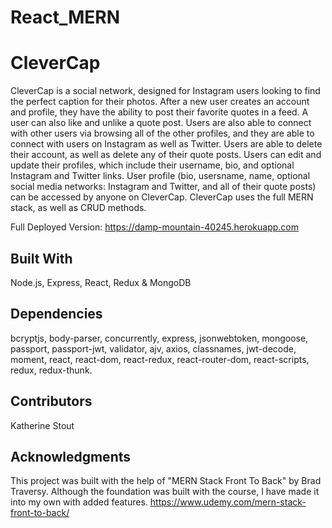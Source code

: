 # React_MERN
# CleverCap
CleverCap is a social network, designed for Instagram users looking to find the perfect caption for their photos. After a new user creates an account and profile, they have the ability to post their favorite quotes in a feed. A user can also like and unlike a quote post. Users are also able to connect with other users via browsing all of the other profiles, and they are able to connect with users on Instagram as well as Twitter. Users are able to delete their account, as well as delete any of their quote posts. Users can edit and update their profiles, which include their username, bio, and optional Instagram and Twitter links. User profile (bio, usersname, name, optional social media networks: Instagram and Twitter, and all of their quote posts) can be accessed by anyone on CleverCap. CleverCap uses the full MERN stack, as well as CRUD methods.

Full Deployed Version: https://damp-mountain-40245.herokuapp.com


## Built With
Node.js, Express, React, Redux & MongoDB

## Dependencies

bcryptjs, body-parser, concurrently, express, jsonwebtoken, mongoose, passport, passport-jwt, validator, ajv, axios, classnames, 
jwt-decode, moment, react, react-dom, react-redux, react-router-dom, react-scripts, redux, redux-thunk.

## Contributors
Katherine Stout

## Acknowledgments
This project was built with the help of "MERN Stack Front To Back" by Brad Traversy. 
Although the foundation was built with the course, I have made it into my own with added features. 
https://www.udemy.com/mern-stack-front-to-back/
